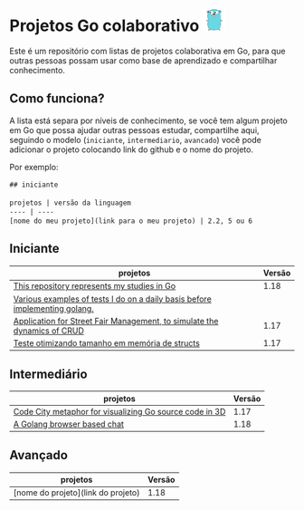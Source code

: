# Projetos Go colaborativo <img src="https://raw.githubusercontent.com/devicons/devicon/master/icons/go/go-original.svg" alt="go" width="40" height="40"/> </a> 

Este é um repositório com listas de projetos colaborativa em Go, para que outras pessoas possam usar como base de aprendizado e compartilhar conhecimento.


## Como funciona?

A lista está separa por níveis de conhecimento, se você tem algum projeto em Go que possa ajudar outras pessoas estudar, compartilhe aqui, seguindo o modelo (`iniciante`, `intermediario`, `avancado`) você pode adicionar o projeto colocando link do github e o nome do projeto.

Por exemplo:

```
## iniciante

projetos | versão da linguagem
---- | ----
[nome do meu projeto](link para o meu projeto) | 2.2, 5 ou 6
```

## Iniciante

projetos | Versão
---- | ----
[This repository represents my studies in Go](https://github.com/JessicaNathany/go-studies) | 1.18
[Various examples of tests I do on a daily basis before implementing golang.](https://github.com/jeffotoni/goexample) |
[Application for Street Fair Management, to simulate the dynamics of CRUD](https://github.com/jeffersonto/feira-api) | 1.17
[Teste otimizando tamanho em memória de structs](https://github.com/viniciusgabrielfo/go-struct-optimization-test) | 1.17


## Intermediário

projetos | Versão
---- | ----
[Code City metaphor for visualizing Go source code in 3D](https://github.com/rodrigo-brito/gocity) | 1.17
[A Golang browser based chat](https://github.com/viniciusgabrielfo/golang-browser-based-chat) | 1.18


## Avançado

projetos | Versão
---- | ----
[nome do projeto](link do projeto) | 1.18

